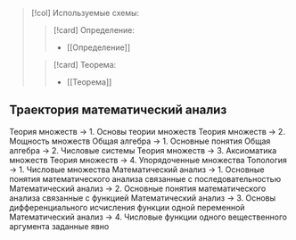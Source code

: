 > [!col] Используемые схемы:
>> [!card] Определение:
>> * [[Определение]]
>
>> [!card] Теорема:
>>* [[Теорема]]
> 
## Траектория математический анализ
Теория множеств -> 1. Основы теории множеств
Теория множеств -> 2. Мощность множеств
Общая алгебра -> 1. Основные понятия
Общая алгебра -> 2. Числовые системы
Теория множеств -> 3. Аксиоматика множеств
Теория множеств -> 4. Упорядоченные множества
Топология -> 1. Числовые множества
Математический анализ -> 1. Основные понятия математического анализа связанные с последовательностью 
Математический анализ -> 2. Основные понятия математического анализа связанные с функцией 
Математический анализ -> 3. Основы дифференциального исчисления функции одной переменной
Математический анализ -> 4. Числовые функции одного вещественного аргумента заданные явно